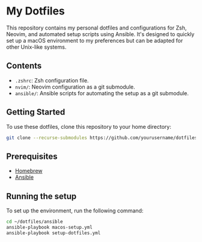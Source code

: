 # My Dotfiles

This repository contains my personal dotfiles and configurations for Zsh, Neovim, and automated setup scripts using Ansible. It's designed to quickly set up a macOS environment to my preferences but can be adapted for other Unix-like systems.

## Contents

- `.zshrc`: Zsh configuration file.
- `nvim/`: Neovim configuration as a git submodule.
- `ansible/`: Ansible scripts for automating the setup as a git submodule.

## Getting Started

To use these dotfiles, clone this repository to your home directory:

```bash
git clone --recurse-submodules https://github.com/yourusername/dotfiles.git ~/dotfiles
```

## Prerequisites

- [Homebrew](https://brew.sh/)
- [Ansible](https://docs.ansible.com/ansible/latest/installation_guide/intro_installation.html)

## Running the setup

To set up the environment, run the following command:

```bash
cd ~/dotfiles/ansible
ansible-playbook macos-setup.yml
ansible-playbook setup-dotfiles.yml
```
